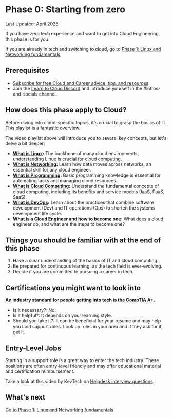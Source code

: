 # Phase 0: Starting from zero

Last Updated: April 2025

If you have zero tech experience and want to get into Cloud Engineering, this phase is for you.

If you are already in tech and switching to cloud, go to [Phase 1: Linux and Networking fundamentals](../phase1/README.md).

## Prerequisites

- [Subscribe for free Cloud and Career advice, tips, and resources](http://youtube.com/madebygps).
- Join the [Learn to Cloud Discord](https://discord.gg/Qymw28nQX6) and introduce yourself in the #intros-and-socials channel.

## How does this phase apply to Cloud?

Before diving into cloud-specific topics, it's crucial to grasp the basics of IT. [This playlist](https://www.youtube.com/playlist?list=PLG49S3nxzAnlGHY8ObL8DiyP3AIu9vd3K) is a fantastic overview.

The video playlist above will introduce you to several key concepts, but let's delve a bit deeper:

- **[What is Linux](https://youtu.be/PwugmcN1hf8):** The backbone of many cloud environments, understanding Linux is crucial for cloud computing.
- **[What is Networking](https://youtu.be/3QhU9jd03a0):** Learn how data moves across networks, an essential skill for any cloud engineer.
- **[What is Programming](https://youtu.be/ifo76VyrBYo):** Basic programming knowledge is essential for automating tasks and managing cloud resources.
- **[What is Cloud Computing](https://youtu.be/eZLcyTxi8ZI):** Understand the fundamental concepts of cloud computing, including its benefits and service models (IaaS, PaaS, SaaS).
- **[What is DevOps](https://youtu.be/9pZ2xmsSDdo/):** Learn about the practices that combine software development (Dev) and IT operations (Ops) to shorten the systems development life cycle.
- **[What is a Cloud Engineer and how to become one](https://youtu.be/7i1WMGxyt4Q):** What does a cloud engineer do, and what are the steps to become one?

## Things you should be familiar with at the end of this phase

1. Have a clear understanding of the basics of IT and cloud computing.
2. Be prepared for continuous learning, as the tech field is ever-evolving.
3. Decide if you are committed to pursuing a career in tech.

## Certifications you might want to look into

**An industry standard for people getting into tech is the [CompTIA A+](https://www.comptia.org/certifications/a).**

- Is it necessary?:  No.
- Is it helpful?: It depends on your learning style.
- Should you take it?: It can be beneficial for your resume and may help you land support roles. Look up roles in your area and if they ask for it, get it.

## Entry-Level Jobs

Starting in a support role is a great way to enter the tech industry. These positions are often entry-level friendly and may offer educational material and certification reimbursement.

Take a look at this video by KevTech on [Helpdesk interview questions](https://youtu.be/McxVgoQaCpU).

## What's next

[Go to Phase 1: Linux and Networking fundamentals](../phase1/README.md)
